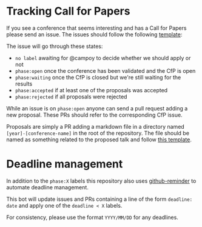 # Tracking Call for Papers

If you see a conference that seems interesting and has a Call for Papers please send an issue.
The issues should follow the following [template](.github/ISSUE_TEMPLATE.md):

The issue will go through these states:

- `no label` awaiting for @campoy to decide whether we should apply or not
- `phase:open` once the conference has been validated and the CfP is open
- `phase:waiting` once the CfP is closed but we're still waiting for the results
- `phase:accepted` if at least one of the proposals was accepted
- `phase:rejected` if all proposals were rejected

While an issue is on `phase:open` anyone can send a pull request adding
a new proposal. These PRs should refer to the corresponding CfP issue.

Proposals are simply a PR adding a markdown file in a directory named
`[year]-[conference-name]` in the root of the repository.
The file should be named as something related to the proposed talk and follow
[this template](.github/PULL_REQUEST_TEMPLATE.md).

# Deadline management

In addition to the `phase:X` labels this repository also uses
[github-reminder](https://github.com/src-d/github-reminder) to automate deadline
management.

This bot will update issues and PRs containing a line of the form `deadline: date`
and apply one of the `deadline < X` labels.

For consistency, please use the format `YYYY/MM/DD` for any deadlines.